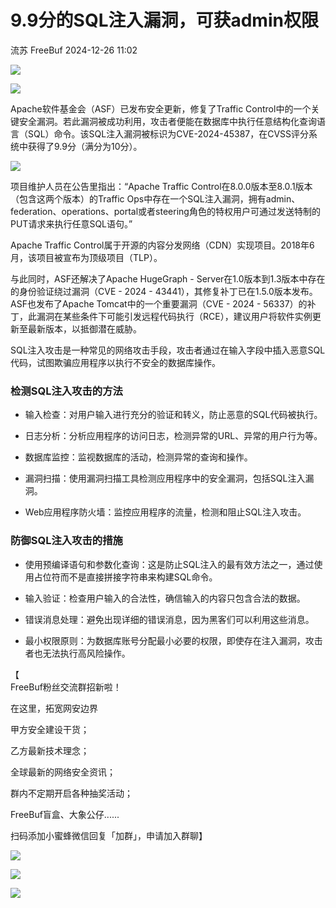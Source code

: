 #  9.9分的SQL注入漏洞，可获admin权限   
流苏  FreeBuf   2024-12-26 11:02  
  
![](https://mmbiz.qpic.cn/mmbiz_gif/qq5rfBadR38jUokdlWSNlAjmEsO1rzv3srXShFRuTKBGDwkj4gvYy34iajd6zQiaKl77Wsy9mjC0xBCRg0YgDIWg/640?wx_fmt=gif&wxfrom=5&wx_lazy=1&tp=webp "")  
  
  
![](https://mmbiz.qpic.cn/mmbiz_jpg/qq5rfBadR3ic5icaZr7IGkVcd3DT6vXW4BTf454ickgriaQ9Rtgic8xpABjDd69H1rQMcYQMaBUqkVArukianfLsu7eA/640?wx_fmt=jpeg&from=appmsg "")  
  
  
Apache软件基金会（ASF）已发布安全更新，修复了Traffic Control中的一个关键安全漏洞。若此漏洞被成功利用，攻击者便能在数据库中执行任意结构化查询语言（SQL）命令。该SQL注入漏洞被标识为CVE-2024-45387，在CVSS评分系统中获得了9.9分（满分为10分）。  
  
  
![](https://mmbiz.qpic.cn/mmbiz_jpg/qq5rfBadR3ic5icaZr7IGkVcd3DT6vXW4Bw8G6vPGXr7q0JhjQ5brBicibicNYUuzDMLTHJXWic62PeFFgDrXiacribuMA/640?wx_fmt=jpeg&from=appmsg "")  
  
  
项目维护人员在公告里指出：“Apache Traffic Control在8.0.0版本至8.0.1版本（包含这两个版本）的Traffic Ops中存在一个SQL注入漏洞，拥有admin、federation、operations、portal或者steering角色的特权用户可通过发送特制的PUT请求来执行任意SQL语句。”  
  
  
Apache Traffic Control属于开源的内容分发网络（CDN）实现项目。2018年6月，该项目被宣布为顶级项目（TLP）。  
  
  
与此同时，ASF还解决了Apache HugeGraph - Server在1.0版本到1.3版本中存在的身份验证绕过漏洞（CVE - 2024 - 43441），其修复补丁已在1.5.0版本发布。ASF也发布了Apache Tomcat中的一个重要漏洞（CVE - 2024 - 56337）的补丁，此漏洞在某些条件下可能引发远程代码执行（RCE），建议用户将软件实例更新至最新版本，以抵御潜在威胁。  
  
  
SQL注入攻击是一种常见的网络攻击手段，攻击者通过在输入字段中插入恶意SQL代码，试图欺骗应用程序以执行不安全的数据库操作。  
  
### 检测SQL注入攻击的方法  
  
- 输入检查：对用户输入进行充分的验证和转义，防止恶意的SQL代码被执行。  
  
- 日志分析：分析应用程序的访问日志，检测异常的URL、异常的用户行为等。  
  
- 数据库监控：监视数据库的活动，检测异常的查询和操作。  
  
- 漏洞扫描：使用漏洞扫描工具检测应用程序中的安全漏洞，包括SQL注入漏洞。  
  
- Web应用程序防火墙：监控应用程序的流量，检测和阻止SQL注入攻击。  
  
###   
### 防御SQL注入攻击的措施  
  
- 使用预编译语句和参数化查询：这是防止SQL注入的最有效方法之一，通过使用占位符而不是直接拼接字符串来构建SQL命令。  
  
- 输入验证：检查用户输入的合法性，确信输入的内容只包含合法的数据。  
  
- 错误消息处理：避免出现详细的错误消息，因为黑客们可以利用这些消息。  
  
- 最小权限原则：为数据库账号分配最小必要的权限，即使存在注入漏洞，攻击者也无法执行高风险操作。  
  
【  
FreeBuf粉丝交流群招新啦！  
  
在这里，拓宽网安边界  
  
甲方安全建设干货；  
  
乙方最新技术理念；  
  
全球最新的网络安全资讯；  
  
群内不定期开启各种抽奖活动；  
  
FreeBuf盲盒、大象公仔......  
  
扫码添加小蜜蜂微信回复「加群」，申请加入群聊】  
  
  
![](https://mmbiz.qpic.cn/mmbiz_jpg/qq5rfBadR3ich6ibqlfxbwaJlDyErKpzvETedBHPS9tGHfSKMCEZcuGq1U1mylY7pCEvJD9w60pWp7NzDjmM2BlQ/640?wx_fmt=other&wxfrom=5&wx_lazy=1&wx_co=1&retryload=2&tp=webp "")  
  
  
![](https://mmbiz.qpic.cn/mmbiz_png/qq5rfBadR3ic5icaZr7IGkVcd3DT6vXW4B4LOZ1M7YkTPhS1AT2DQJaicFjtCxt5BRO7p5AOJqvH3EJABCd0BFqYQ/640?wx_fmt=png&from=appmsg "")  
  
  
  
  
  
  
  
  
[](https://mp.weixin.qq.com/s?__biz=MjM5NjA0NjgyMA==&mid=2651253272&idx=1&sn=82468d927062b7427e3ca8a912cb2dc7&scene=21#wechat_redirect)  
  
![](https://mmbiz.qpic.cn/mmbiz_gif/qq5rfBadR3icF8RMnJbsqatMibR6OicVrUDaz0fyxNtBDpPlLfibJZILzHQcwaKkb4ia57xAShIJfQ54HjOG1oPXBew/640?wx_fmt=gif&wxfrom=5&wx_lazy=1&tp=webp "")  
  
